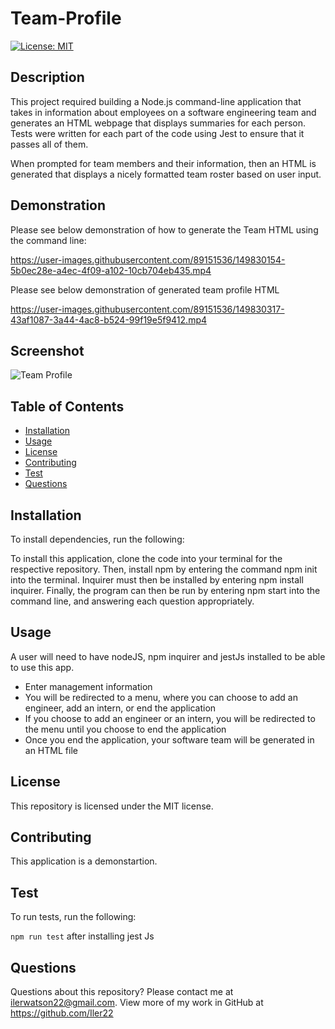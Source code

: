 # Team-Profile

[![License: MIT](https://img.shields.io/badge/License-MIT-yellow.svg)](https://opensource.org/licenses/MIT)

## Description

This project required building a Node.js command-line application that takes in information about employees on a software engineering team and generates an HTML webpage that displays summaries for each person. Tests were written for each part of the code using Jest to ensure that it passes all of them.

When prompted for team members and their information, then an HTML is generated that displays a nicely formatted team roster based on user input.

## Demonstration

Please see below demonstration of how to generate the Team HTML using the command line:

https://user-images.githubusercontent.com/89151536/149830154-5b0ec28e-a4ec-4f09-a102-10cb704eb435.mp4

Please see below demonstration of generated team profile HTML

https://user-images.githubusercontent.com/89151536/149830317-43af1087-3a44-4ac8-b524-99f19e5f9412.mp4

## Screenshot

![Team Profile](https://user-images.githubusercontent.com/89151536/149830726-ea516e34-0457-4f74-aa76-fe5cd11fb1fa.png)

## Table of Contents

- [Installation](#installation)
- [Usage](#usage)
- [License](#license)
- [Contributing](#contributing)
- [Test](#test)
- [Questions](#questions)

## Installation

To install dependencies, run the following:

To install this application, clone the code into your terminal for the respective repository. Then, install npm by entering the command npm init into the terminal. Inquirer must then be installed by entering npm install inquirer. Finally, the program can then be run by entering npm start into the command line, and answering each question appropriately.

## Usage

A user will need to have nodeJS, npm inquirer and jestJs installed to be able to use this app.

- Enter management information
- You will be redirected to a menu, where you can choose to add an engineer, add an intern, or end the application
- If you choose to add an engineer or an intern, you will be redirected to the menu until you choose to end the application
- Once you end the application, your software team will be generated in an HTML file

## License

This repository is licensed under the MIT license.

## Contributing

This application is a demonstartion.

## Test

To run tests, run the following:

`npm run test` after installing jest Js

## Questions

Questions about this repository? Please contact me at [ilerwatson22@gmail.com](mailto:ilerwatson22@gmail.com). View more of my work in GitHub at https://github.com/Iler22

